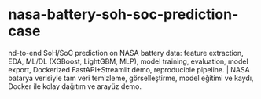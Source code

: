 # nasa-battery-soh-soc-prediction-case
nd-to-end SoH/SoC prediction on NASA battery data: feature extraction, EDA, ML/DL (XGBoost, LightGBM, MLP), model training, evaluation, model export, Dockerized FastAPI+Streamlit demo, reproducible pipeline. | NASA batarya verisiyle tam veri temizleme, görselleştirme, model eğitimi ve kaydı, Docker ile kolay dağıtım ve arayüz demo.
